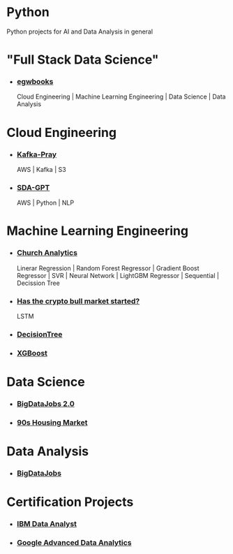 # Python

Python projects for AI and Data Analysis in general

# "Full Stack Data Science"
- ### [egwbooks](https://github.com/jorgegabrielvm/Python/tree/main/egwbooks)
  Cloud Engineering | Machine Learning Engineering | Data Science | Data Analysis

# Cloud Engineering
- ### [Kafka-Pray](https://github.com/jorgegabrielvm/Python/tree/main/Kafka-pray)
  AWS | Kafka | S3 
- ### [SDA-GPT](https://github.com/jorgegabrielvm/Python/tree/main/SDA-GPT)
  AWS | Python | NLP

# Machine Learning Engineering
- ### [Church Analytics](https://github.com/jorgegabrielvm/Python/tree/main/Church%20Analytics)
  Linerar Regression | Random Forest Regressor | Gradient Boost Regressor | SVR | Neural Network | LightGBM Regressor | Sequential | Decission Tree 
- ### [Has the crypto bull market started?](https://github.com/jorgegabrielvm/Python/tree/main/ML/LSTM)
  LSTM
- ### [DecisionTree](https://github.com/jorgegabrielvm/Python/tree/main/ML/DecisionTree)
- ### [XGBoost](https://github.com/jorgegabrielvm/Python/tree/main/ML/XGBoost)

# Data Science
- ### [BigDataJobs 2.0](https://github.com/jorgegabrielvm/Python/tree/main/BigDataJobs2)
- ### [90s Housing Market](https://github.com/jorgegabrielvm/Python/tree/main/90s%20Housing%20Market)

# Data Analysis
- ### [BigDataJobs](https://github.com/jorgegabrielvm/Python/tree/main/BigDataJobs)

# Certification Projects
- ### [IBM Data Analyst](https://github.com/jorgegabrielvm/Python/tree/main/IBM)
- ### [Google Advanced Data Analytics](https://github.com/jorgegabrielvm/Python/tree/main/Google)
